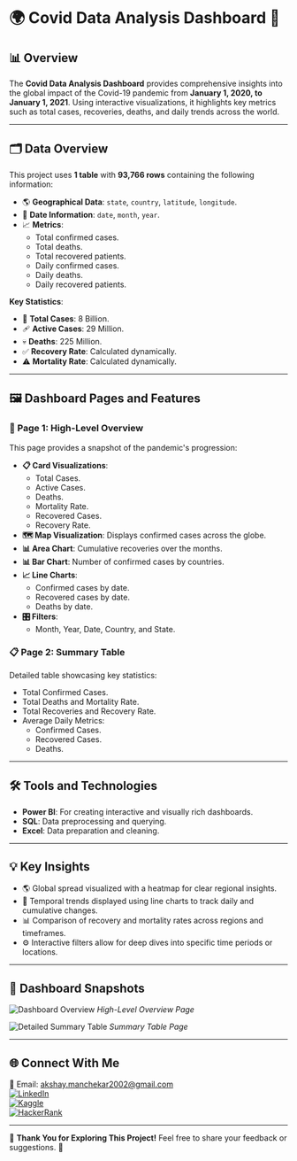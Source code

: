 # 🌍 Covid Data Analysis Dashboard 🦠



## 📊 Overview
The **Covid Data Analysis Dashboard** provides comprehensive insights into the global impact of the Covid-19 pandemic from **January 1, 2020, to January 1, 2021**. Using interactive visualizations, it highlights key metrics such as total cases, recoveries, deaths, and daily trends across the world.

---

## 🗂️ Data Overview
This project uses **1 table** with **93,766 rows** containing the following information:
- 🌎 **Geographical Data**: `state`, `country`, `latitude`, `longitude`.
- 📅 **Date Information**: `date`, `month`, `year`.
- 📈 **Metrics**:
  - Total confirmed cases.
  - Total deaths.
  - Total recovered patients.
  - Daily confirmed cases.
  - Daily deaths.
  - Daily recovered patients.

**Key Statistics**:
- 🧮 **Total Cases**: 8 Billion.
- 🩹 **Active Cases**: 29 Million.
- 💀 **Deaths**: 225 Million.
- ✅ **Recovery Rate**: Calculated dynamically.
- ⚠️ **Mortality Rate**: Calculated dynamically.

---

## 🖼️ Dashboard Pages and Features

### **📍 Page 1: High-Level Overview**
This page provides a snapshot of the pandemic's progression:
- **📋 Card Visualizations**:
  - Total Cases.
  - Active Cases.
  - Deaths.
  - Mortality Rate.
  - Recovered Cases.
  - Recovery Rate.
- **🗺️ Map Visualization**: Displays confirmed cases across the globe.
- **📊 Area Chart**: Cumulative recoveries over the months.
- **📊 Bar Chart**: Number of confirmed cases by countries.
- **📈 Line Charts**:
  - Confirmed cases by date.
  - Recovered cases by date.
  - Deaths by date.
- **🎛️ Filters**:
  - Month, Year, Date, Country, and State.

### **📋 Page 2: Summary Table**
Detailed table showcasing key statistics:
- Total Confirmed Cases.
- Total Deaths and Mortality Rate.
- Total Recoveries and Recovery Rate.
- Average Daily Metrics:
  - Confirmed Cases.
  - Recovered Cases.
  - Deaths.

---

## 🛠️ Tools and Technologies
- **Power BI**: For creating interactive and visually rich dashboards.
- **SQL**: Data preprocessing and querying.
- **Excel**: Data preparation and cleaning.

---

## 💡 Key Insights
- 🌎 Global spread visualized with a heatmap for clear regional insights.
- 📅 Temporal trends displayed using line charts to track daily and cumulative changes.
- 📊 Comparison of recovery and mortality rates across regions and timeframes.
- ⚙️ Interactive filters allow for deep dives into specific time periods or locations.

---

## 📸 Dashboard Snapshots
![Dashboard Overview](images/covid_overview.png)
*High-Level Overview Page*

![Detailed Summary Table](images/covid_summary_table.png)
*Summary Table Page*

---

## 🌐 Connect With Me
📧 Email: [akshay.manchekar2002@gmail.com](mailto:akshay.manchekar2002@gmail.com)  
[![LinkedIn](https://img.shields.io/badge/LinkedIn-Akshay_Manchekar-blue?style=flat-square&logo=linkedin)](https://www.linkedin.com/in/akshaymanchekar)  
[![Kaggle](https://img.shields.io/badge/Kaggle-Akshay_Manchekar-blue?style=flat-square&logo=kaggle)](https://www.kaggle.com/akshaymanchekar)  
[![HackerRank](https://img.shields.io/badge/HackerRank-Akshay_Manchekar-brightgreen?style=flat-square&logo=hackerrank)](https://www.hackerrank.com/akshay_mancheka1)  

---

🌟 **Thank You for Exploring This Project!** Feel free to share your feedback or suggestions. 🚀

